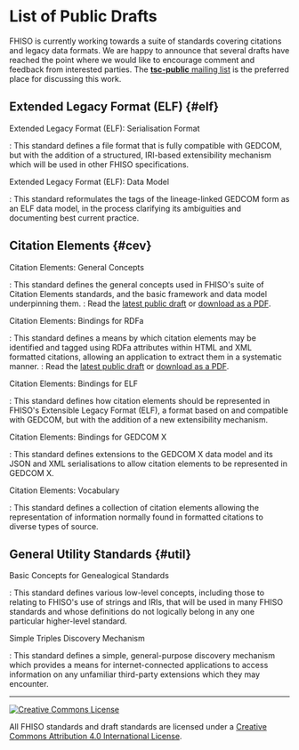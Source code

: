 List of Public Drafts
=====================

FHISO is currently working towards a suite of standards covering
citations and legacy data formats.  We are happy to announce that
several drafts have reached the point where we would like to encourage
comment and feedback from interested parties.  The [**tsc-public**
mailing list](tsc-public) is the preferred place for discussing this
work.

Extended Legacy Format (ELF)                                      {#elf}
----------------------------

Extended Legacy Format (ELF): Serialisation Format

:  This standard defines a file format that is fully compatible with
   GEDCOM, but with the addition of a structured, IRI-based
   extensibility mechanism which will be used in other FHISO
   specifications.

Extended Legacy Format (ELF): Data Model

:  This standard reformulates the tags of the lineage-linked GEDCOM form
   as an ELF data model, in the process clarifying its ambiguities and
   documenting best current practice.

Citation Elements                                                 {#cev}
-----------------

Citation Elements: General Concepts

:  This standard defines the general concepts used in FHISO's suite of
   Citation Elements standards, and the basic framework and data model
   underpinning them.
:  Read the [latest public draft](//fhiso.org/TR/cev-concepts) or 
   [download as a PDF](//fhiso.org/TR/cev-concepts.pdf).

Citation Elements: Bindings for RDFa

:  This standard defines a means by which citation elements may be
   identified and tagged using RDFa attributes within HTML and XML
   formatted citations, allowing an application to extract them in a
   systematic manner.
:  Read the [latest public draft](//fhiso.org/TR/cev-rdfa-bindings) or 
   [download as a PDF](//fhiso.org/TR/cev-rdfa-bindings.pdf).

Citation Elements: Bindings for ELF

:  This standard defines how citation elements should be represented in
   FHISO's Extensible Legacy Format (ELF), a format based on and
   compatible with GEDCOM, but with the addition of a new extensibility
   mechanism. 

Citation Elements: Bindings for GEDCOM X

:  This standard defines extensions to the GEDCOM X data model and its
   JSON and XML serialisations to allow citation elements to be
   represented in GEDCOM X.

Citation Elements: Vocabulary

:  This standard defines a collection of citation elements allowing the
   representation of information normally found in formatted citations
   to diverse types of source.

General Utility Standards                                        {#util}
-------------------------

Basic Concepts for Genealogical Standards

:  This standard defines various low-level concepts, including those to
   relating to FHISO's use of strings and IRIs, that will be used in
   many FHISO standards and whose definitions do not logically belong in
   any one particular higher-level standard.

Simple Triples Discovery Mechanism

:  This standard defines a simple, general-purpose discovery mechanism
   which provides a means for internet-connected applications to access
   information on any unfamiliar third-party extensions which they may
   encounter.

---
<div class="cc-img"><a rel="license" href="http://creativecommons.org/licenses/by/4.0/"><img alt="Creative Commons License" style="border-width:0" src="https://i.creativecommons.org/l/by/4.0/88x31.png" /></a></div>

All FHISO standards and draft standards are licensed under a <a rel="license"
href="http://creativecommons.org/licenses/by/4.0/">Creative Commons Attribution
4.0 International License</a>.
